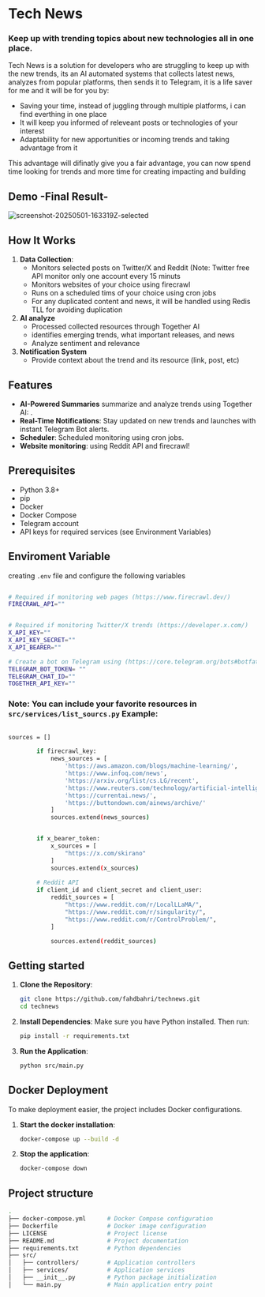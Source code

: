 # Tech News

### Keep up with trending topics about new technologies all in one place.

Tech News is a solution for developers who are struggling to keep up with the new trends, its an AI automated systems that collects latest news, analyzes from popular platforms, then sends it to Telegram, it is a life saver for me and it will be for you by:
   - Saving your time, instead of juggling through multiple platforms, i can find everthing in one place
   - It will keep you informed of releveant posts or technologies of your interest
   - Adaptability for new apportunities or incoming trends and taking advantage from it

This advantage will difinatly give you a fair advantage, you can now spend time looking for trends and more time for creating impacting and building


## Demo -Final Result-

![screenshot-20250501-163319Z-selected](https://github.com/user-attachments/assets/fb7c8f03-7fae-4b9d-b764-5aeae9f14b6c)

## How It Works

1. **Data Collection**:
      - Monitors selected posts on Twitter/X and Reddit (Note: Twitter free API monitor only one account every 15 minuts
      - Monitors websites of your choice using firecrawl
      - Runs on a scheduled tims of your choice using cron jobs
      - For any duplicated content and news, it will be handled using Redis TLL for avoiding duplication
3. **AI analyze**
      - Processed collected resources through Together AI
      - identifies emerging trends, what important releases, and news
      - Analyze sentiment and relevance
5. **Notification System**
      - Provide context about the trend and its resource (link, post, etc)


## Features

- **AI-Powered Summaries** summarize and analyze trends using Together AI: .
- **Real-Time Notifications**: Stay updated on new trends and launches with instant Telegram Bot alerts.
- **Scheduler**: Scheduled monitoring using cron jobs.
- **Website monitoring**: using Reddit API and firecrawl!

## Prerequisites

- Python 3.8+
- pip
- Docker
- Docker Compose
- Telegram account
- API keys for required services (see Environment Variables)

## Enviroment Variable 

creating `.env` file and configure the following variables

```bash

# Required if monitoring web pages (https://www.firecrawl.dev/)
FIRECRAWL_API=""


# Required if monitoring Twitter/X trends (https://developer.x.com/)
X_API_KEY=""
X_API_KEY_SECRET=""
X_API_BEARER=""

# Create a bot on Telegram using (https://core.telegram.org/bots#botfather)
TELEGRAM_BOT_TOKEN= ""
TELEGRAM_CHAT_ID=""
TOGETHER_API_KEY=""

```

### Note: You can include your favorite resources in `src/services/list_sourcs.py` Example:

```bash

sources = []

        if firecrawl_key:
            news_sources = [
                'https://aws.amazon.com/blogs/machine-learning/',
                'https://www.infoq.com/news',
                'https://arxiv.org/list/cs.LG/recent',
                'https://www.reuters.com/technology/artificial-intelligence/',
                'https://currentai.news/',
                'https://buttondown.com/ainews/archive/'
            ]
            sources.extend(news_sources)


        if x_bearer_token:
            x_sources = [
                "https://x.com/skirano"
            ]
            sources.extend(x_sources)
        
        # Reddit API 
        if client_id and client_secret and client_user:
            reddit_sources = [
                "https://www.reddit.com/r/LocalLLaMA/",
                "https://www.reddit.com/r/singularity/",
                "https://www.reddit.com/r/ControlProblem/",
            ]

            sources.extend(reddit_sources)
```

## Getting started

1. **Clone the Repository**:
   ```bash
   git clone https://github.com/fahdbahri/technews.git
   cd technews
   ```

2. **Install Dependencies**:
   Make sure you have Python installed. Then run:
   ```bash
   pip install -r requirements.txt
   ```

4. **Run the Application**:
   ```bash
   python src/main.py
   ```

## Docker Deployment

To make deployment easier, the project includes Docker configurations.

1. **Start the docker installation**:
   ```bash
   docker-compose up --build -d
   ```

2. **Stop the application**:
   ```bash
   docker-compose down
   ```

## Project structure

```bash
.
├── docker-compose.yml      # Docker Compose configuration
├── Dockerfile              # Docker image configuration
├── LICENSE                 # Project license
├── README.md               # Project documentation
├── requirements.txt        # Python dependencies
├── src/
│   ├── controllers/        # Application controllers
│   ├── services/           # Application services
│   ├── __init__.py         # Python package initialization
│   └── main.py             # Main application entry point

```
